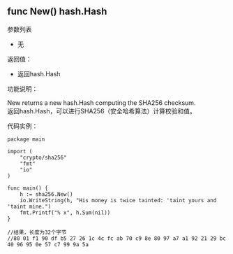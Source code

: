 ## func New() hash.Hash

参数列表

- 无

返回值：

- 返回hash.Hash

功能说明：

New returns a new hash.Hash computing the SHA256 checksum.  
返回hash.Hash，可以进行SHA256（安全哈希算法）计算校验和值。

代码实例：

  	package main
	
	import (
		"crypto/sha256"
		"fmt"
		"io"
	)
	
	func main() {
		h := sha256.New()
		io.WriteString(h, "His money is twice tainted: 'taint yours and 'taint mine.")
		fmt.Printf("% x", h.Sum(nil))
	}

	//结果，长度为32个字节
	//80 01 f1 90 df b5 27 26 1c 4c fc ab 70 c9 8e 80 97 a7 a1 92 21 29 bc 40 96 95 0e 57 c7 99 9a 5a

